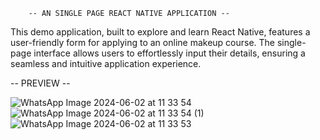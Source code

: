         -- AN SINGLE PAGE REACT NATIVE APPLICATION --
        
This demo application, built to explore and learn React Native, features a user-friendly form for applying to an online makeup course. The single-page interface allows users to effortlessly input their details, ensuring a seamless and intuitive application experience.

-- PREVIEW --

![WhatsApp Image 2024-06-02 at 11 33 54](https://github.com/vinayagamoorthyc/AirBlack/assets/140414822/44f91e67-05d8-4f19-bf0d-d3ac615a5590)
![WhatsApp Image 2024-06-02 at 11 33 54 (1)](https://github.com/vinayagamoorthyc/AirBlack/assets/140414822/58af9703-9bd9-4386-81f8-42e6da9bc595)
![WhatsApp Image 2024-06-02 at 11 33 53](https://github.com/vinayagamoorthyc/AirBlack/assets/140414822/ac5ab9d6-4aad-4d64-b143-d097505b9eef)
